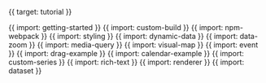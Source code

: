 {{ target: tutorial }}

{{ import: getting-started }}
{{ import: custom-build }}
{{ import: npm-webpack }}
{{ import: styling }}
{{ import: dynamic-data }}
{{ import: data-zoom }}
{{ import: media-query }}
{{ import: visual-map }}
{{ import: event }}
{{ import: drag-example }}
{{ import: calendar-example }}
{{ import: custom-series }}
{{ import: rich-text }}
{{ import: renderer }}
{{ import: dataset }}